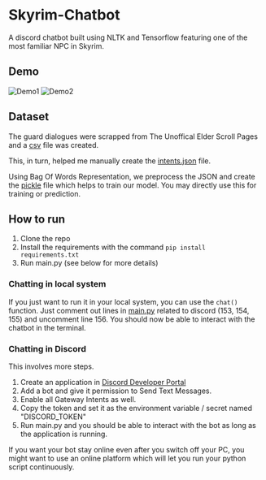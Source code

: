 # Skyrim-Chatbot

A discord chatbot built using NLTK and Tensorflow featuring one of the most familiar NPC in Skyrim.

## Demo
![Demo1](https://user-images.githubusercontent.com/59202185/197256690-9183f8ad-c3d2-4f89-a0f3-0bb35b29943c.gif)
![Demo2](https://user-images.githubusercontent.com/59202185/197256790-23bca9d3-dee7-4b3a-b6c6-8fe7c5882e31.gif)

## Dataset
The guard dialogues were scrapped from The Unoffical Elder Scroll Pages and a [csv](dataset\guard_dialogues.csv) file was created.

This, in turn, helped me manually create the [intents.json](intents.json) file.

Using Bag Of Words Representation, we preprocess the JSON and create the [pickle](data.pickle) file which helps to train our model. You may directly use this for training or prediction.

## How to run
1.  Clone the repo
2.  Install the requirements with the command `pip install requirements.txt`
3.  Run main.py (see below for more details)
### Chatting in local system
If you just want to run it in your local system, you can use the `chat()` function. Just comment out lines in [main.py](/main.py) related to discord (153, 154, 155) and uncomment line 156. You should now be able to interact with the chatbot in the terminal.

### Chatting in Discord
This involves more steps.
1. Create an application in [Discord Developer Portal](https://discord.com/developers/applications)
2. Add a bot and give it permission to Send Text Messages.
3. Enable all Gateway Intents as well.
4. Copy the token and set it as the  environment variable / secret named "DISCORD_TOKEN"
5. Run main.py and you should be able to interact with the bot as long as the application is running.

If you want your bot stay online even after you switch off your PC, you might want to use an online platform which will let you run your python script continuously.
